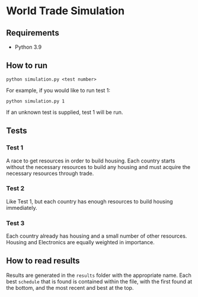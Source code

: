 # World Trade Simulation

## Requirements

- Python 3.9

## How to run

`python simulation.py <test number>`

For example, if you would like to run test 1:

`python simulation.py 1`

If an unknown test is supplied, test 1 will be run.

## Tests

### Test 1

A race to get resources in order to build housing. Each country starts without the necessary resources to build any housing and must acquire the necessary resources through trade.

### Test 2

Like Test 1, but each country has enough resources to build housing immediately.

### Test 3

Each country already has housing and a small number of other resources. Housing and Electronics are equally weighted in importance.

## How to read results

Results are generated in the `results` folder with the appropriate name. Each best `schedule` that is found is contained within the file, with the first found at the bottom, and the most recent and best at the top.
